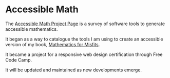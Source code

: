 # Accessible Math

The [Accessible Math Project Page](https://mathematicsformisfits.github.io/accessiblemath/accessible_math_documentation_page.html) is a survey of software tools to generate accessible mathematics.

It began as a way to catalogue the tools I am using to create an accessible version of my book, [Mathematics for Misfits](linktr.ee/mathematicsformisfits).

It became a project for a responsive web design certification through Free Code Camp.

It will be updated and maintained as new developments emerge.
